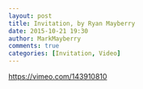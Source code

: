 ```yaml
---
layout: post
title: Invitation, by Ryan Mayberry
date: 2015-10-21 19:30
author: MarkMayberry
comments: true
categories: [Invitation, Video]
---
```

https://vimeo.com/143910810
